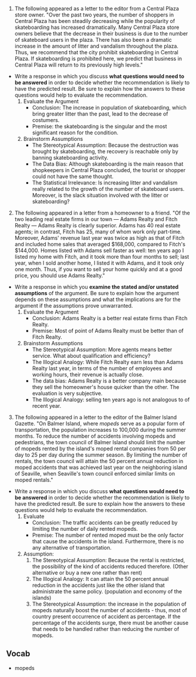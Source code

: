 
1. The following appeared as a letter to the editor from a Central Plaza store owner. "Over the past two years, the number of shoppers in Central Plaza has been steadily decreasing while the popularity of skateboarding has increased dramatically. Many Central Plaza store owners believe that the decrease in their business is due to the number of skateboard users in the plaza. There has also been a dramatic increase in the amount of litter and vandalism throughout the plaza. Thus, we recommend that the city prohibit skateboarding in Central Plaza. If skateboarding is prohibited here, we predict that business in Central Plaza will return to its previously high levels."
- Write a response in which you discuss **what questions would need to be answered** in order to decide whether the recommendation is likely to have the predicted result. Be sure to explain how the answers to these questions would help to evaluate the recommendation.
	1. Evaluate the Argument
		- Conclusion: The increase in population of skateboarding, which bring greater litter than the past, lead to the decrease of costumers.
		- Premise: the skateboarding is the singular and the most significant reason for the condition.
	2. Brainstorm Assumptions
		- The Stereotypical Assumption: Because the destruction was brought by skateboarding, the recovery is reachable only by banning skateboarding activity.
		- The Data Bias: Although skateboarding is the main reason that shopkeepers in Central Plaza concluded, the tourist or shopper could not have the same thought.
		- The Statistical Irrelevance: Is increasing litter and vandalism really related to the growth of the number of skateboard users. Moreover, is the slack situation involved with the litter or skateboarding?

2. The following appeared in a letter from a homeowner to a friend. "Of the two leading real estate firms in our town — Adams Realty and Fitch Realty — Adams Realty is clearly superior. Adams has 40 real estate agents; in contrast, Fitch has 25, many of whom work only part-time. Moreover, Adams' revenue last year was twice as high as that of Fitch and included home sales that averaged $168,000, compared to Fitch's $144,000. Homes listed with Adams sell faster as well: ten years ago I listed my home with Fitch, and it took more than four months to sell; last year, when I sold another home, I listed it with Adams, and it took only one month. Thus, if you want to sell your home quickly and at a good price, you should use Adams Realty."
- Write a response in which you **examine the stated and/or unstated assumptions** of the argument. Be sure to explain how the argument depends on these assumptions and what the implications are for the argument if the assumptions prove unwarranted.
	1. Evaluate the Argument
		- Conclusion: Adams Realty is a better real estate firms than Fitch Realty.
		- Premise: Most of point of Adams Realty must be better than of Fitch Realty.
	2. Brainstorm Assumptions
		- The Stereotypical Assumption: More agents means better service. What about qualification and efficiency?
		- The Illogical Analogy: While Fitch Realty earn less than Adams Realty last year, in terms of the number of employees and working hours, their revenue is actually close.
		- The data bias: Adams Realty is a better company main because they sell the homeowner's house quicker than the other. The evaluation is very subjective.
		- The Illogical Analogy: selling ten years ago is not analogous to of recent year. 

3. The following appeared in a letter to the editor of the Balmer Island Gazette. "On Balmer Island, where *mopeds* serve as a popular form of transportation, the population increases to 100,000 during the summer months. To reduce the number of accidents involving mopeds and pedestrians, the town council of Balmer Island should limit the number of mopeds rented by the island's moped rental companies from 50 per day to 25 per day during the summer season. By limiting the number of rentals, the town council will attain the 50 percent annual reduction in moped accidents that was achieved last year on the neighboring island of Seaville, when Seaville's town council enforced similar limits on moped rentals."
- Write a response in which you discuss **what questions would need to be answered** in order to decide whether the recommendation is likely to have the predicted result. Be sure to explain how the answers to these questions would help to evaluate the recommendation.
	1. Evaluate
		- Conclusion: The traffic accidents can be greatly reduced by limiting the number of daily rented mopeds.
		- Premise: The number of rented moped must be the only factor that cause the accidents in the island. Furthermore, there is no any alternative of transportation.
	2. Assumption:
		1. The Stereotypical Assumption: Because the rental is restricted, the possibility of the kind of accidents reduced therefore. (Other alternative or buy a new one rather than rent)
		2. The Illogical Analogy: It can attain the 50 percent annual reduction in the accidents just like the other island that administrate the same policy. (population and economy of the islands)
		3. The Stereotypical Assumption: the increase in the population of mopeds naturally boost the number of accidents - thus, most of country present occurrence of accident as percentage. If the percentage of the accidents surge, there must be another cause that needs to be handled rather than reducing the number of mopeds.

## Vocab
- mopeds